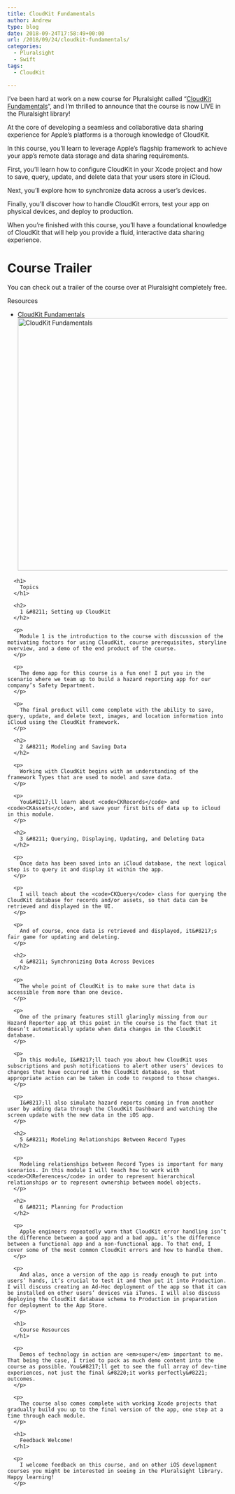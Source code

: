 ```yaml
---
title: CloudKit Fundamentals
author: Andrew
type: blog
date: 2018-09-24T17:58:49+00:00
url: /2018/09/24/cloudkit-fundamentals/
categories:
  - Pluralsight
  - Swift
tags:
  - CloudKit

---
```

I&#8217;ve been hard at work on a new course for Pluralsight called &#8220;[CloudKit Fundamentals][1]&#8220;, and I&#8217;m thrilled to announce that the course is now LIVE in the Pluralsight library!

At the core of developing a seamless and collaborative data sharing experience for Apple’s platforms is a thorough knowledge of CloudKit.

In this course, you’ll learn to leverage Apple’s flagship framework to achieve your app’s remote data storage and data sharing requirements.

First, you’ll learn how to configure CloudKit in your Xcode project and how to save, query, update, and delete data that your users store in iCloud.

Next, you’ll explore how to synchronize data across a user’s devices.

Finally, you’ll discover how to handle CloudKit errors, test your app on physical devices, and deploy to production.

When you’re finished with this course, you’ll have a foundational knowledge of CloudKit that will help you provide a fluid, interactive data sharing experience.

# Course Trailer

You can check out a trailer of the course over at Pluralsight completely free.

<div class="resources">
  <div class="resources-header">
    Resources
  </div>
  
  <ul class="resources-content">
    <li>
      <i class="fa fa-video-camera"></i> <a href="http://bit.ly/cloudkit-fundamentals" target="_blank">CloudKit Fundamentals</a><br /> <a href="http://bit.ly/cloudkit-fundamentals" target="_blank"><a href="https://www.andrewcbancroft.com/wp-content/uploads/2018/09/cloudkit-fundamentals-title-screen.png"><img src="https://www.andrewcbancroft.com/wp-content/uploads/2018/09/cloudkit-fundamentals-title-screen-1024x576.png" alt="CloudKit Fundamentals" width="1024" height="576" class="alignnone size-large wp-image-13708" srcset="https://www.andrewcbancroft.com/wp-content/uploads/2018/09/cloudkit-fundamentals-title-screen-1024x576.png 1024w, https://www.andrewcbancroft.com/wp-content/uploads/2018/09/cloudkit-fundamentals-title-screen-300x169.png 300w, https://www.andrewcbancroft.com/wp-content/uploads/2018/09/cloudkit-fundamentals-title-screen-768x432.png 768w, https://www.andrewcbancroft.com/wp-content/uploads/2018/09/cloudkit-fundamentals-title-screen.png 1560w" sizes="(max-width: 1024px) 100vw, 1024px" /></a> </li> </ul> </div> 
      
      <h1>
        Topics
      </h1>
      
      <h2>
        1 &#8211; Setting up CloudKit
      </h2>
      
      <p>
        Module 1 is the introduction to the course with discussion of the motivating factors for using CloudKit, course prerequisites, storyline overview, and a demo of the end product of the course.
      </p>
      
      <p>
        The demo app for this course is a fun one! I put you in the scenario where we team up to build a hazard reporting app for our company’s Safety Department.
      </p>
      
      <p>
        The final product will come complete with the ability to save, query, update, and delete text, images, and location information into iCloud using the CloudKit framework.
      </p>
      
      <h2>
        2 &#8211; Modeling and Saving Data
      </h2>
      
      <p>
        Working with CloudKit begins with an understanding of the framework Types that are used to model and save data.
      </p>
      
      <p>
        You&#8217;ll learn about <code>CKRecords</code> and <code>CKAssets</code>, and save your first bits of data up to iCloud in this module.
      </p>
      
      <h2>
        3 &#8211; Querying, Displaying, Updating, and Deleting Data
      </h2>
      
      <p>
        Once data has been saved into an iCloud database, the next logical step is to query it and display it within the app.
      </p>
      
      <p>
        I will teach about the <code>CKQuery</code> class for querying the CloudKit database for records and/or assets, so that data can be retrieved and displayed in the UI.
      </p>
      
      <p>
        And of course, once data is retrieved and displayed, it&#8217;s fair game for updating and deleting.
      </p>
      
      <h2>
        4 &#8211; Synchronizing Data Across Devices
      </h2>
      
      <p>
        The whole point of CloudKit is to make sure that data is accessible from more than one device.
      </p>
      
      <p>
        One of the primary features still glaringly missing from our Hazard Reporter app at this point in the course is the fact that it doesn’t automatically update when data changes in the CloudKit database.
      </p>
      
      <p>
        In this module, I&#8217;ll teach you about how CloudKit uses subscriptions and push notifications to alert other users’ devices to changes that have occurred in the CloudKit database, so that appropriate action can be taken in code to respond to those changes.
      </p>
      
      <p>
        I&#8217;ll also simulate hazard reports coming in from another user by adding data through the CloudKit Dashboard and watching the screen update with the new data in the iOS app.
      </p>
      
      <h2>
        5 &#8211; Modeling Relationships Between Record Types
      </h2>
      
      <p>
        Modeling relationships between Record Types is important for many scenarios. In this module I will teach how to work with <code>CKReferences</code> in order to represent hierarchical relationships or to represent ownership between model objects.
      </p>
      
      <h2>
        6 &#8211; Planning for Production
      </h2>
      
      <p>
        Apple engineers repeatedly warn that CloudKit error handling isn’t the difference between a good app and a bad app… it’s the difference between a functional app and a non-functional app. To that end, I cover some of the most common CloudKit errors and how to handle them.
      </p>
      
      <p>
        And alas, once a version of the app is ready enough to put into users’ hands, it’s crucial to test it and then put it into Production. I will discuss creating an Ad-Hoc deployment of the app so that it can be installed on other users’ devices via iTunes. I will also discuss deploying the CloudKit database schema to Production in preparation for deployment to the App Store.
      </p>
      
      <h1>
        Course Resources
      </h1>
      
      <p>
        Demos of technology in action are <em>super</em> important to me. That being the case, I tried to pack as much demo content into the course as possible. You&#8217;ll get to see the full array of dev-time experiences, not just the final &#8220;it works perfectly&#8221; outcomes.
      </p>
      
      <p>
        The course also comes complete with working Xcode projects that gradually build you up to the final version of the app, one step at a time through each module.
      </p>
      
      <h1>
        Feedback Welcome!
      </h1>
      
      <p>
        I welcome feedback on this course, and on other iOS development courses you might be interested in seeing in the Pluralsight library. Happy learning!
      </p>

 [1]: http://bit.ly/cloudkit-fundamentals